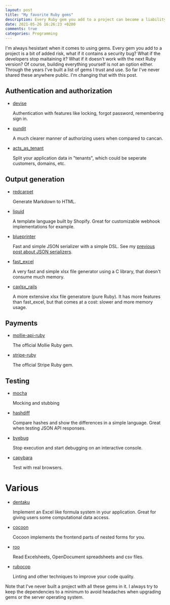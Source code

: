 ```yaml
---
layout: post
title: "My favorite Ruby gems"
description: Every Ruby gem you add to a project can become a liability. The gems in this post are what I've used and trusted in the last few years.
date: 2021-05-26 16:26:23 +0200
comments: true
categories: Programming
---
```


I'm always hesistant when it comes to using gems. Every gem you add to a project is a bit of added risk, what if it contains a security bug? What if the developers stop maitaining it? What if it doesn't work with the next Ruby version? Of course, building everything yourself is not an option either. Through the years I've built a list of gems I trust and use. So far I've never shared these anywhere public. I'm changing that with this post.

## Authentication and authorization

- [devise](https://github.com/heartcombo/devise)

  Authentication with features like locking, forgot password, remembering sign in.

- [pundit](https://github.com/varvet/pundit)

  A much clearer manner of authorizing users when compared to cancan.

- [acts\_as\_tenant](https://github.com/ErwinM/acts_as_tenant)

  Split your application data in "tenants", which could be seperate customers, domains, etc.

## Output generation

- [redcarpet](https://github.com/vmg/redcarpet)

  Generate Markdown to HTML.

- [liquid](https://github.com/Shopify/liquid)

  A template language built by Shopify. Great for customizable webhook implementations for example.

- [blueprinter](https://github.com/procore/blueprinter)

  Fast and simple JSON serializer with a simple DSL. See my [previous post about JSON serializers](/2021/02/05/choosing-rails-json-serializer-for-your-api-in-2021/).

- [fast\_excel](https://github.com/Paxa/fast_excel)

  A very fast and simple xlsx file generator using a C library, that doesn't consume much memory.

- [caxlsx\_rails](https://github.com/caxlsx/caxlsx_rails)

  A more extensive xlsx file generatore (pure Ruby). It has more features than fast\_excel, but that comes at a cost:
  slower and more memory usage.

## Payments

- [mollie-api-ruby]()

  The official Mollie Ruby gem.

- [stripe-ruby](https://github.com/stripe/stripe-ruby)

  The official Stripe Ruby gem.

## Testing

- [mocha](https://github.com/freerange/mocha)

  Mocking and stubbing

- [hashdiff](https://github.com/liufengyun/hashdiff)

  Compare hashes and show the differences in a simple language. Great when testing JSON API responses.

- [byebug](https://github.com/deivid-rodriguez/byebug)

  Stop execution and start debugging on an interactive console.

- [capybara](https://github.com/teamcapybara/capybara)

  Test with real browsers.

# Various

- [dentaku](https://github.com/rubysolo/dentaku)

  Implement an Excel like formula system in your application. Great for giving users some computational data access.

- [cocoon](https://github.com/nathanvda/cocoon)

  Cocoon implements the frontend parts of nested forms for you.

- [roo](https://github.com/roo-rb/roo)

  Read Excelsheets, OpenDocument spreadsheets and csv files.

- [rubocop](https://github.com/rubocop/rubocop)

  Linting and other techniques to improve your code quality.

Note that I've never built a project with all these gems in it. I always try to keep the dependencies to a minimum to avoid headaches when upgrading gems or the server operating system.
